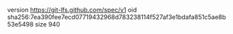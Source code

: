 version https://git-lfs.github.com/spec/v1
oid sha256:7ea390fee7ecd07719432968d783238114f527af3e1bdafa851c5ae8b53e5498
size 940
